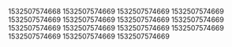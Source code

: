 1532507574668
1532507574669
1532507574669
1532507574669
1532507574669
1532507574669
1532507574669
1532507574669
1532507574669
1532507574669
1532507574669
1532507574669
1532507574669
1532507574669
1532507574669